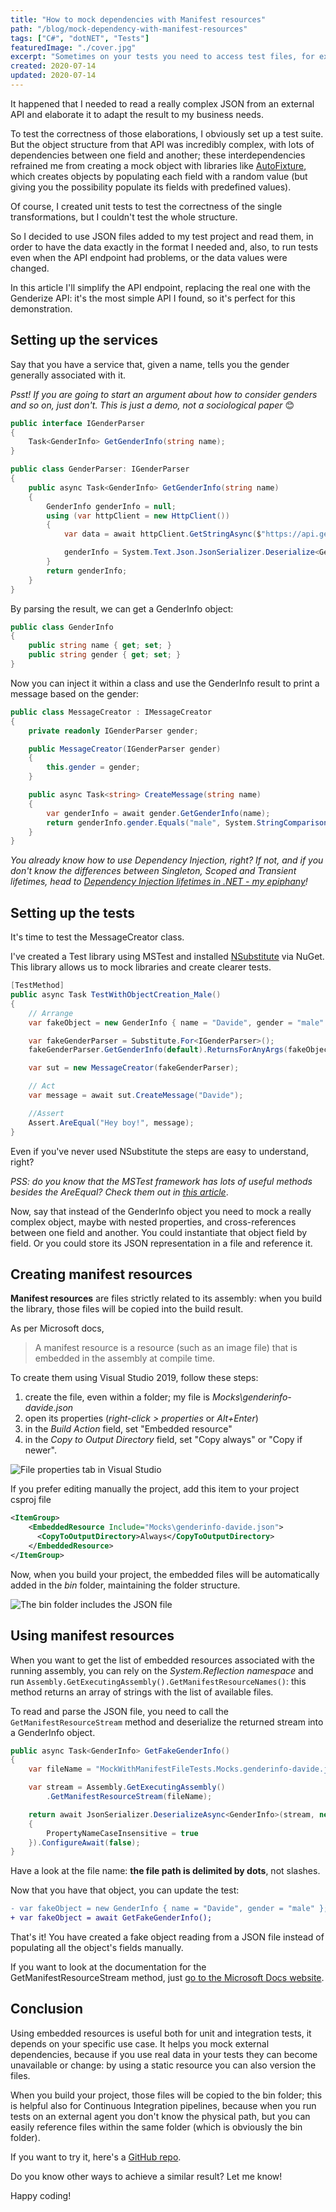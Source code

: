 ```yaml
---
title: "How to mock dependencies with Manifest resources"
path: "/blog/mock-dependency-with-manifest-resources"
tags: ["C#", "dotNET", "Tests"]
featuredImage: "./cover.jpg"
excerpt: "Sometimes on your tests you need to access test files, for example for mocking external data. With manifest resources you can easily reference files for your tests."
created: 2020-07-14
updated: 2020-07-14
---
```


It happened that I needed to read a really complex JSON from an external API and elaborate it to adapt the result to my business needs.

To test the correctness of those elaborations, I obviously set up a test suite. But the object structure from that API was incredibly complex, with lots of dependencies between one field and another; these interdependencies refrained me from creating a mock object with libraries like [AutoFixture](https://github.com/AutoFixture/AutoFixture "AutoFixture on GitHub"), which creates objects by populating each field with a random value (but giving you the possibility populate its fields with predefined values).

Of course, I created unit tests to test the correctness of the single transformations, but I couldn't test the whole structure.

So I decided to use JSON files added to my test project and read them, in order to have the data exactly in the format I needed and, also, to run tests even when the API endpoint had problems, or the data values were changed.

In this article I'll simplify the API endpoint, replacing the real one with the Genderize API: it's the most simple API I found, so it's perfect for this demonstration.

## Setting up the services

Say that you have a service that, given a name, tells you the gender generally associated with it. 

_Psst! If you are going to start an argument about how to consider genders and so on, just don't. This is just a demo, not a sociological paper_ 😊

```cs
public interface IGenderParser
{
    Task<GenderInfo> GetGenderInfo(string name);
}

public class GenderParser: IGenderParser
{
    public async Task<GenderInfo> GetGenderInfo(string name)
    {
        GenderInfo genderInfo = null;
        using (var httpClient = new HttpClient())
        {
            var data = await httpClient.GetStringAsync($"https://api.genderize.io/?name={name}");

            genderInfo = System.Text.Json.JsonSerializer.Deserialize<GenderInfo>(data);
        }
        return genderInfo;
    }
}
```

By parsing the result, we can get a GenderInfo object:

```cs
public class GenderInfo
{
    public string name { get; set; }
    public string gender { get; set; }
}
```

Now you can inject it within a class and use the GenderInfo result to print a message based on the gender:

```cs
public class MessageCreator : IMessageCreator
{
    private readonly IGenderParser gender;

    public MessageCreator(IGenderParser gender)
    {
        this.gender = gender;
    }

    public async Task<string> CreateMessage(string name)
    {
        var genderInfo = await gender.GetGenderInfo(name);
        return genderInfo.gender.Equals("male", System.StringComparison.OrdinalIgnoreCase) ? "Hey boy!" : "Hey girl!";
    }
}
```

_You already know how to use Dependency Injection, right? If not, and if you don't know the differences between Singleton, Scoped and Transient lifetimes, head to [Dependency Injection lifetimes in .NET - my epiphany](./dependency-injection-lifetimes "Dependency Injection lifetimes in .NET - my epiphany")!_

## Setting up the tests

It's time to test the MessageCreator class.

I've created a Test library using MSTest and installed [NSubstitute](https://github.com/nsubstitute/NSubstitute "NSubstitute on GitHub") via NuGet. This library allows us to mock libraries and create clearer tests.

```cs
[TestMethod]
public async Task TestWithObjectCreation_Male()
{
    // Arrange
    var fakeObject = new GenderInfo { name = "Davide", gender = "male" };

    var fakeGenderParser = Substitute.For<IGenderParser>();
    fakeGenderParser.GetGenderInfo(default).ReturnsForAnyArgs(fakeObject);

    var sut = new MessageCreator(fakeGenderParser);

    // Act
    var message = await sut.CreateMessage("Davide");

    //Assert
    Assert.AreEqual("Hey boy!", message);
}
```

Even if you've never used NSubstitute the steps are easy to understand, right?

_PSS: do you know that the MSTest framework has lots of useful methods besides the AreEqual? Check them out in [this article](/mstests-assert-overview "MSTest Assert class - an overview")_.

Now, say that instead of the GenderInfo object you need to mock a really complex object, maybe with nested properties, and cross-references between one field and another. You could instantiate that object field by field. Or you could store its JSON representation in a file and reference it.

## Creating manifest resources

__Manifest resources__ are files strictly related to its assembly: when you build the library, those files will be copied into the build result.

As per Microsoft docs,

> A manifest resource is a resource (such as an image file) that is embedded in the assembly at compile time.

To create them using Visual Studio 2019, follow these steps:

1. create the file, even within a folder; my file is _Mocks\genderinfo-davide.json_
2. open its properties (_right-click > properties_ or _Alt+Enter_)
3. in the _Build Action_ field, set "Embedded resource"
4. in the _Copy to Output Directory_ field, set "Copy always" or "Copy if newer".

![File properties tab in Visual Studio](./file-properties.png "File properties in Visual Studio")

If you prefer editing manually the project, add this item to your project csproj file

```xml
<ItemGroup>
    <EmbeddedResource Include="Mocks\genderinfo-davide.json">
      <CopyToOutputDirectory>Always</CopyToOutputDirectory>
    </EmbeddedResource>
</ItemGroup>
```

Now, when you build your project, the embedded files will be automatically added in the _bin_ folder, maintaining the folder structure.

![The bin folder includes the JSON file](./file-available-in-bin.png "The resource is embedded in the bin folder")

## Using manifest resources

When you want to get the list of embedded resources associated with the running assembly, you can rely on the _System.Reflection namespace_ and run `Assembly.GetExecutingAssembly().GetManifestResourceNames()`: this method returns an array of strings with the list of available files. 

To read and parse the JSON file, you need to call the `GetManifestResourceStream` method and deserialize the returned stream into a GenderInfo object.

```cs
public async Task<GenderInfo> GetFakeGenderInfo()
{
    var fileName = "MockWithManifestFileTests.Mocks.genderinfo-davide.json";

    var stream = Assembly.GetExecutingAssembly()
        .GetManifestResourceStream(fileName);

    return await JsonSerializer.DeserializeAsync<GenderInfo>(stream, new JsonSerializerOptions
    {
        PropertyNameCaseInsensitive = true
    }).ConfigureAwait(false);
}
```

Have a look at the file name: __the file path is delimited by dots__, not slashes.

Now that you have that object, you can update the test:

```diff
- var fakeObject = new GenderInfo { name = "Davide", gender = "male" };
+ var fakeObject = await GetFakeGenderInfo();
```

That's it! You have created a fake object reading from a JSON file instead of populating all the object's fields manually.

If you want to look at the documentation for the GetManifestResourceStream method, just [go to the Microsoft Docs website](https://docs.microsoft.com/en-us/dotnet/api/system.reflection.assembly.getmanifestresourcestream?view=netcore-3.1#System_Reflection_Assembly_GetManifestResourceStream_System_String_ "GetManifestResourceStream documentation").

## Conclusion

Using embedded resources is useful both for unit and integration tests, it depends on your specific use case.
It helps you mock external dependencies, because if you use real data in your tests they can become unavailable or change: by using a static resource you can also version the files.

When you build your project, those files will be copied to the bin folder; this is helpful also for Continuous Integration pipelines, because when you run tests on an external agent you don't know the physical path, but you can easily reference files within the same folder (which is obviously the bin folder).

If you want to try it, here's a [GitHub repo](https://github.com/code4it-dev/MockWithManifestFile "MockWithManifestFile repository on GitHub").

Do you know other ways to achieve a similar result? Let me know!

Happy coding!
